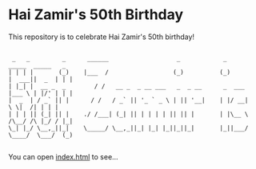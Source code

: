 # Hai Zamir's 50th Birthday
This repository is to celebrate Hai Zamir's 50th birthday!

```text

 _   _         _      ______                   _            _           _____  _____   _ 
| | | |       (_)    |___  /                  (_)          (_)         |  ___||  _  | | |
| |_| |  __ _  _        / /   __ _  _ __ ___   _  _ __      _  ___     |___ \ | |/' | | |
|  _  | / _` || |      / /   / _` || '_ ` _ \ | || '__|    | |/ __|        \ \|  /| | | |
| | | || (_| || |    ./ /___| (_| || | | | | || || |       | |\__ \    /\__/ /\ |_/ / |_|
\_| |_/ \__,_||_|    \_____/ \__,_||_| |_| |_||_||_|       |_||___/    \____/  \___/  (_)
                                                                               
```

You can open [index.html](html/index.html) to see...
